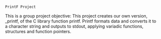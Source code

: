                                                                         PrintF Project
This is a group project
objective: This project creates our own version, _printf, of the C library function printf. Printf formats data and converts it to a character string and outputs to stdout, applying variadic functions, structures and function pointers.
